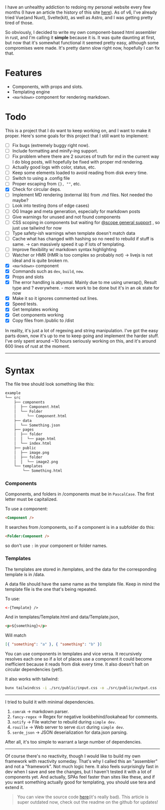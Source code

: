 I have an unhealthy addiction to redoing my personal website every few months (I have an article the history of this site [here](https://tnixc.space/content/site_history.html)). As of v6, I've already tried Vue(and Nuxt), Svelte(kit), as well as Astro, and I was getting pretty tired of those.

So obviously, I decided to write my own component-based html assembler in rust, and I'm calling it **simple** because it is. It was quite daunting at first, but now that it's somewhat functional it seemed pretty easy, although some compromises were made. It's pretty damn slow right now, hopefully I can fix that.

# Features

- Components, with props and slots.
- Templating engine
- `<markdown>` component for rendering markdown.

# Todo

This is a project that I do want to keep working on, and I want to make it proper. Here's some goals for this project that I still want to implement:

- [ ] Fix bugs (extremely buggy right now).
- [ ] Include formatting and minify-ing support.
- [ ] Fix problem where there are 2 sources of truth for md in the current way I do blog posts, will hopefully be fixed with proper md rendering.
- [ ] Actually good logs with color, status, etc.
- [ ] Keep some elements loaded to avoid reading from disk every time.
- [ ] Switch to using a .config file
- [ ] Proper escaping from `{}, ""`, etc.
- [x] Check for circular deps.
- [ ] Implement MD rendering (external lib) from .md files. Not needed tho maybe?
- [ ] Look into testing (tons of edge cases)
- [ ] OG Image and meta generation, especially for markdown posts
- [ ] Give warnings for unused and not found components
- [ ] CSS scoping in components but waiting for [@scope general support](https://developer.mozilla.org/en-US/docs/Web/CSS/@scope) , so just use tailwind for now
- [ ] Type safety-ish warnings when template doesn't match data
- [ ] Cache what has changed with hashing so no need to rebuild if stuff is same. -> can massively speed it up if lots of templating.
- [ ] Improve flexibility w/ markdown syntax highlighting
- [ ] Watcher or HMR (HMR is too complex so probably not) -> livejs is not ideal and is quite broken rn.
- [x] `<markdown>` component
- [x] Commands such as `dev`, `build`, `new`.
- [x] Props and slots
- [x] The error handling is abysmal. Mainly due to me using unwrap(), Result type and ? everywhere. - more work to be done but it's in an ok state for now
- [x] Make it so it ignores commented out lines.
- [x] Speed tests.
- [x] Get templates working
- [x] Get components working
- [x] Copy files from /public to /dist

In reality, it's just a lot of regexing and string manipulation. I've got the easy parts down, now it's up to me to keep going and implement the harder stuff. I've only spent around ~10 hours seriously working on this, and it's around 600 lines of rust at the moment.

---

# Syntax

The file tree should look something like this:

```rust
example
└── src
    ├── components
    │  ├── Component.html
    │  └── Folder
    │     └── Component.html
    ├── data
    │  └── Something.json
    ├── pages
    │  ├── folder
    │  │  └── page.html
    │  └── index.html
    ├── public
    │  ├── image.png
    │  ├── folder
    │  │  └── image2.png
    └── templates
        └── Something.html
```

### Components

Components, and folders in /components must be in `PascalCase`. The first letter must be capitalized.

To use a component:

```html
<Component />
```

It searches from /components, so if a component is in a subfolder do this:

```html
<Folder:Component />
```

so don't use `:` in your component or folder names.

### Templates

The templates are stored in /templates, and the data for the corresponding template is in /data.

A data file should have the same name as the template file. Keep in mind the template file is the one that's being repeated.

To use:

```html
<-{Template} />
```

And in templates/Template.html and data/Template.json,

```html
<p>${something}</p>
```

Will match

```json
[{ "something": "a" }, { "something": "b" }]
```

You can use components in templates and vice versa. It recursively resolves each one so if a lot of places use a component it could become inefficient because it reads from disk every time. It also doesn't halt on circular dependencies (yet!).

It also works with tailwind:

```sh
bunx tailwindcss -i ./src/public/input.css -o ./src/public/output.css --watch
```

---

I tried to build it with minimal dependencies.

1. `comrak` → markdown parser.
2. `fancy-regex` → Regex for negative lookbehind/lookahead for comments.
3. `notify` → File watcher to rebuild during `simple dev`.
4. `rouille` → Web server to serve `dist` during `simple dev`.
5. `serde_json` → JSON deserialization for data.json parsing.

After all, it's too simple to warrant a large number of dependencies.

---

Of course there's no reactivity, though I would like to build my own framework with reactivity someday. That's why I called this an "assembler" and not a "framework". Not much logic here. It also feels surprisingly fast in dev when I save and see the changes, but I haven't tested it with a lot of components yet. And actually, SPAs feel faster than sites like these, and if you want something actually good for templating, you should use tera and extend it.

> You can view the source code [here](https://github.com/Tnixc/simple)(it's really bad).
> This article is super outdated now, check out the readme on the github for updates!
